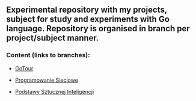 ## Experimental repository with my projects, subject for study and experiments with Go language. Repository is organised in branch per project/subject manner.

### Content (links to branches):
* [GoTour](https://github.com/Hergoln/GoLearning/tree/GoTour)

* [Programowanie Sieciowe](https://github.com/Hergoln/GoLearning/tree/PS)

* [Podstawy Sztucznej Inteligencji](https://github.com/Hergoln/GoLearning/tree/PSI)

